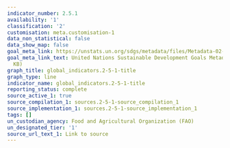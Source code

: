 ```yaml
---
indicator_number: 2.5.1
availability: '1'
classification: '2'
customisation: meta.customisation-1
data_non_statistical: false
data_show_map: false
goal_meta_link: https://unstats.un.org/sdgs/metadata/files/Metadata-02-05-01.pdf
goal_meta_link_text: United Nations Sustainable Development Goals Metadata (PDF 334
  KB)
graph_title: global_indicators.2-5-1-title
graph_type: line
indicator_name: global_indicators.2-5-1-title
reporting_status: complete
source_active_1: true
source_compilation_1: sources.2-5-1-source_compilation_1
source_implementation_1: sources.2-5-1-source_implementation_1
tags: []
un_custodian_agency: Food and Agricultural Organization (FAO)
un_designated_tier: '1'
source_url_text_1: Link to source
---
```

